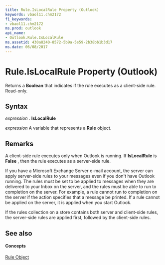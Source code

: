 ```yaml
---
title: Rule.IsLocalRule Property (Outlook)
keywords: vbaol11.chm2172
f1_keywords:
- vbaol11.chm2172
ms.prod: outlook
api_name:
- Outlook.Rule.IsLocalRule
ms.assetid: 430a8240-8572-5b9a-5e59-2b38bb1b3d17
ms.date: 06/08/2017
---
```



# Rule.IsLocalRule Property (Outlook)

Returns a **Boolean** that indicates if the rule executes as a client-side rule. Read-only.


## Syntax

 _expression_ . **IsLocalRule**

 _expression_ A variable that represents a **Rule** object.


## Remarks

A client-side rule executes only when Outlook is running. If **IsLocalRule** is **False** , then the rule executes as a server-side rule.

If you have a Microsoft Exchange Server e-mail account, the server can apply server-side rules to your messages even if you don't have Outlook running. The rules must be set to be applied to messages when they are delivered to your Inbox on the server, and the rules must be able to run to completion on the server. For example, a rule cannot run to completion on the server if the action specifies that a message be printed. If a rule cannot be applied on the server, it is applied when you start Outlook.

If the rules collection on a store contains both server and client-side rules, the server-side rules are applied first, followed by the client-side rules.


## See also


#### Concepts


[Rule Object](rule-object-outlook.md)

